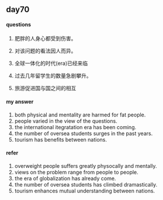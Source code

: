 ## day70

#### questions

1. 肥胖的人身心都受到伤害。

2. 对该问题的看法因人而异。

3. 全球一体化的时代(era)已经来临

4. 过去几年留学生的数量急剧攀升。

5. 旅游促进国与国之间的相互

#### my answer

1. both physical and mentality are harmed for fat people.
2. people varied in the view of the questions.
3. the international itegratation era has been coming.
4. the number of oversea students surges in the past years.
5. tourism has benefits between nations.


#### refer

1. overweight people suffers greatly physocally and mentally.
2. views on the problem range from people to people.
3. the era of globalization has already come.
4. the number of oversea students has climbed dramastically.
5. tourism enhances mutual understanding between nations.
